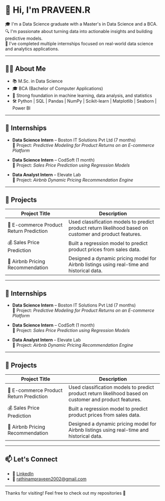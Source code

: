 # 👋 Hi, I'm PRAVEEN.R

🎓 I'm a Data Science graduate with a Master's in Data Science and a BCA.  
🔍 I'm passionate about turning data into actionable insights and building predictive models.  
💼 I've completed multiple internships focused on real-world data science and analytics applications.

---

## 🧑‍💻 About Me

- 📚 M.Sc. in Data Science  
- 🎓 BCA (Bachelor of Computer Applications)  
- 🧠 Strong foundation in machine learning, data analysis, and statistics  
- 🛠️ Python | SQL | Pandas | NumPy | Scikit-learn | Matplotlib | Seaborn | Power BI

---

## 💼 Internships

- **Data Science Intern** – Boston IT Solutions Pvt Ltd (7 months)  
  🔹 Project: *Predictive Modeling for Product Returns on an E-commerce Platform*

- **Data Science Intern** – CodSoft (1 month)  
  🔹 Project: *Sales Price Prediction using Regression Models*

- **Data Analyst Intern** – Elevate Lab  
  🔹 Project: *Airbnb Dynamic Pricing Recommendation Engine*

---

## 🚀 Projects

| Project Title | Description |
|---------------|-------------|
| 🛒 E-commerce Product Return Prediction | Used classification models to predict product return likelihood based on customer and product features. |
| 💰 Sales Price Prediction | Built a regression model to predict product prices from sales data. |
| 🏡 Airbnb Pricing Recommendation | Designed a dynamic pricing model for Airbnb listings using real-time and historical data. |

---

## 💼 Internships

- **Data Science Intern** – Boston IT Solutions Pvt Ltd (7 months)  
  🔹 Project: *Predictive Modeling for Product Returns on an E-commerce Platform*

- **Data Science Intern** – CodSoft (1 month)  
  🔹 Project: *Sales Price Prediction using Regression Models*

- **Data Analyst Intern** – Elevate Lab  
  🔹 Project: *Airbnb Dynamic Pricing Recommendation Engine*

---

## 🚀 Projects

| Project Title | Description |
|---------------|-------------|
| 🛒 E-commerce Product Return Prediction | Used classification models to predict product return likelihood based on customer and product features. |
| 💰 Sales Price Prediction | Built a regression model to predict product prices from sales data. |
| 🏡 Airbnb Pricing Recommendation | Designed a dynamic pricing model for Airbnb listings using real-time and historical data. |

---

## 📫 Let's Connect

- 🔗 [LinkedIn](https://www.linkedin.com/in/your-profile)  
- 📧 rathinampraveen2002@gmail.com  

---

Thanks for visiting! Feel free to check out my repositories 🚀

